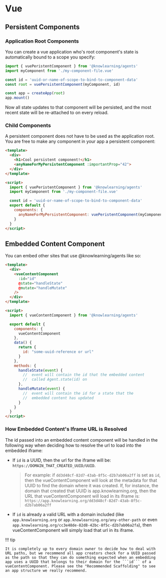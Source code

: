 # Vue

## Persistent Components

### Application Root Components

You can create a vue application who's root component's state is automatically bound to a scope you specify:

```js
import { vuePeristentComponent } from '@knowlearning/agents'
import myComponent from './my-component-file.vue'

const id = 'uuid-or-name-of-scope-to-bind-to-component-data'
const root = vuePersistentComponent(myComponent, id)

const app = createApp(root)
app.mount()
```

Now all state updates to that component will be persisted, and the most recent state will be re-attached to on every reload.

### Child Components

A persistent component does not have to be used as the application root. You are free to make any component in your app a persistent component:

```html
<template>
  <div>
    <h1>Cool persistent component!</h1>
    <anyNameForMyPersistentComponent :importantProp="42">
  </div>
</template>

<script>
  import { vuePeristentComponent } from '@knowlearning/agents'
  import myComponent from './my-component-file.vue'

  const id = 'uuid-or-name-of-scope-to-bind-to-component-data'
  export default {
    components: {
      anyNameForMyPersistentComponent: vuePeristentComponent(myComponent, id)
    }
  }
</script>
```

## Embedded Content Component

You can embed other sites that use @knowlearning/agents like so:

```html
<template>
  <div>
    <vueContentComponent
      :id="id"
      @state="handleState"
      @mutate="handleMutate"
    />
  </div>
</template>

<script>
  import { vueContentComponent } from '@knowlearning/agents'

  export default {
    components: {
      vueContentComponent
    },
    data() {
      return {
        id: "some-uuid-reference or url"
      }
    },
    methods: {
      handleState(event) {
        //  event will contain the id that the embedded content
        //  called Agent.state(id) on
      },
      handleMutate(event) {
        //  event will contain the id for a state that the
        //  embedded content has updated
      }
    }
  }
</script>
```

### How Embedded Content's Iframe URL is Resolved

The id passed into an embedded content component will be handled in the following way when deciding how to resolve the url to load into the embedded iframe:

- If ```id``` is a UUID, then the url for the iframe will be: ```https://DOMAIN_THAT_CREATED_UUID/UUID```.
  > For example: if ```dd3d48cf-82d7-43ab-8f5c-d2b7ab06a2ff``` is set as ```id```, then the vueContentComponent will look at the metadata for that UUID to find the domain where it was created. If, for instance, the domain that created that UUID is app.knowlearning.org, then the URL that vueContentComponent will load in its iframe is: ```https://app.knowlearning.org/dd3d48cf-82d7-43ab-8f5c-d2b7ab06a2ff```

- If ```id``` is already a valid URL with a domain included (like ```app.knowlearning.org``` or ```app.knowlearning.org/any-other-path``` or even ```app.knowlearning.org/cc3e48de-82d8-42bc-8f5c-d2b7ab06a2fa```), then vueContentComponent will simply load that url in its iframe.

!!! tip

    It is completely up to every domain owner to decide how to deal with URL paths, but we recommend all app creators check for a UUID passed as the path so that they can do something expected when an embedding app uses a UUID that belongs to their domain for the ```id``` of a vueContentComponent. Please see the "Recommended Scaffolding" to see an app structure we really recommend.
